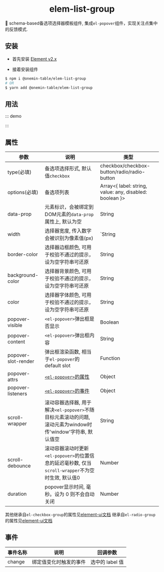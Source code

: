 <h1 align="center">elem-list-group</h1>

🚀 schema-based备选项选择器模板组件, 集成`el-popover`组件，实现关注点集中的反馈模式.

## 安装

* 首先安装 [Element v2.x](https://github.com/ElemeFE/element)

* 接着安装组件

```bash
$ npm i @onemin-table/elem-list-group
# OR
$ yarn add @onemin-table/elem-list-group
```

## 用法

::: demo
<template>
  <div>
    <button @click="handleClick">click</button>
    <elem-list-group
      v-model="foo"
      :options="options"
      :type="type"
      popover-visible
      popover-content="内容"
    />
  </div>
</template>

<script>
export default {
  data() {
    return {
      foo: 2,
      type: 'radio',
    };
  },

  computed: {
    options() {
      return [{
        label: 'a',
        value: 1,
      }, {
        label: 'b',
        value: 2,
      }, {
        label: 'c',
        value: 3,
        disabled: true,
      }, {
        label: 'd',
        value: 4,
        border: true,
      }];
    },
  },

  watch: {
    foo() {
      console.warn(this.foo);
    },
  },

  methods: {
    handleClick() {
      if (this.type === 'radio') {
        this.foo = [1];
        this.type = 'checkbox';
      } else {
        this.foo = 2;
        this.type = 'radio';
      }
    },
  },
};
</script>
:::

## 属性

| 参数        | 说明           | 类型  |
| ------------- |---------------| ------|
| type(必填) | 备选项选择形式, 默认值`checkbox` | checkbox/checkbox-button/radio/radio-button |
| options(必填) | 备选项列表 | Array<{ label: string, value: any, disabled: boolean }> |
| data-prop | 元素标识，会被绑定到DOM元素的`data-prop`属性上, 默认为空 | String |
| width | 选择器宽度, 传入数字会被识别为像素值(px) | `String|Number` |
| border-color | 选择器边框颜色, 可用于校验不通过的提示，设为空字符串可还原 | String |
| background-color | 选择器背景颜色, 可用于校验不通过的提示，设为空字符串可还原 | String |
| color | 选择器字体颜色, 可用于校验不通过的提示，设为空字符串可还原 | String |
| popover-visible | `<el-popover>`弹出框是否显示 | Boolean |
| popover-content | `<el-popover>`弹出框内容 | String |
| popover-slot-render | 弹出框渲染函数, 相当于`el-popover`的default slot | Function |
| popover-attrs | [`<el-popover>`的属性](https://element.eleme.cn/#/zh-CN/component/popover#attributes) | Object |
| popover-listeners | [`<el-popover>`的事件](https://element.eleme.cn/#/zh-CN/component/popover#events) | Object |
| scroll-wrapper | 滚动容器选择器, 用于解决`<el-popover>`不随目标元素滚动的问题, 滚动元素为window时传'window'字符串, 默认值空 | String |
| scroll-debounce | 滚动容器滚动时更新`<el-popover>`的位置信息的延迟毫秒数, 仅当`scroll-wrapper`不为空时生效, 默认值0 | Number |
| duration | popover显示时间, 毫秒。设为 0 则不会自动关闭 | Number | 3000 |

其他继承自`el-checkbox-group`的属性见[element-ui文档](https://element.eleme.cn/#/zh-CN/component/checkbox#checkbox-group-attributes)
继承自`el-radio-group`的属性见[element-ui文档](https://element.eleme.cn/#/zh-CN/component/radio#radio-group-attributes)

## 事件

| 事件名称        | 说明           | 回调参数  |
| ------------- |---------------| ------|
| change | 绑定值变化时触发的事件 | 选中的 label 值 |
